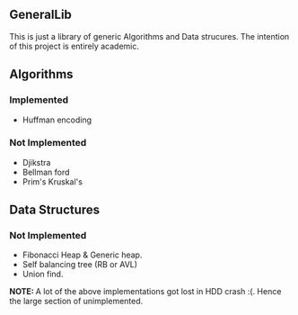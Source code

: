 GeneralLib
----------

This is just a library of generic Algorithms and Data strucures. The intention of this project is entirely academic.

Algorithms
----------

### Implemented
* Huffman encoding

### Not Implemented 
* Djikstra
* Bellman ford
* Prim's Kruskal's


Data Structures
---------------

### Not Implemented 
* Fibonacci Heap & Generic heap.
* Self balancing tree (RB or AVL)
* Union find.

<b> NOTE: </b> A lot of the above implementations got lost in HDD crash :(. Hence the large section of unimplemented.
